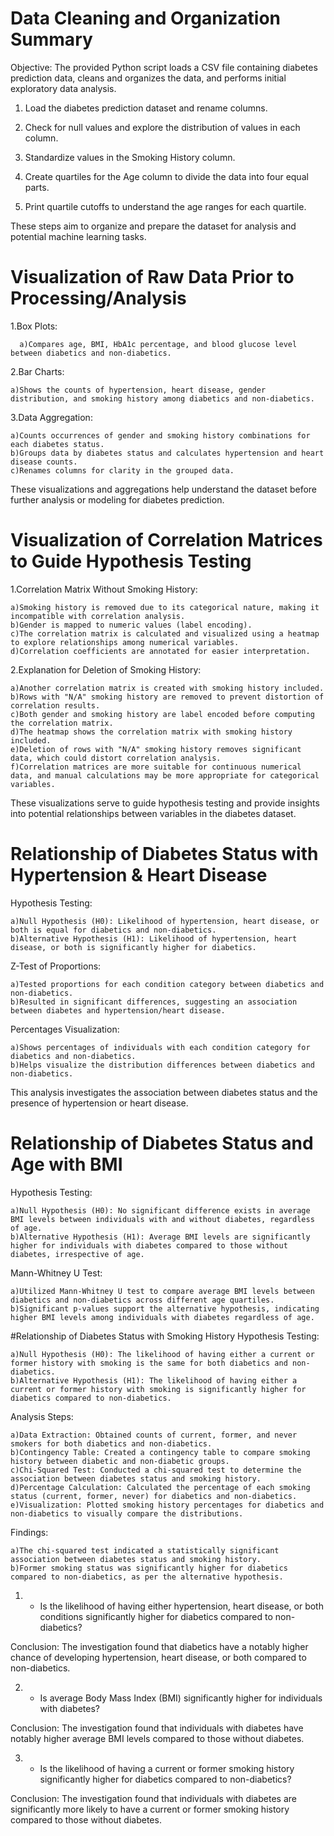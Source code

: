 
# Data Cleaning and Organization Summary
Objective:
The provided Python script loads a CSV file containing diabetes prediction data, cleans and organizes the data, and performs initial exploratory data analysis.

1. Load the diabetes prediction dataset and rename columns.

2. Check for null values and explore the distribution of values in each column.

3. Standardize values in the Smoking History column.

4. Create quartiles for the Age column to divide the data into four equal parts.
   
5. Print quartile cutoffs to understand the age ranges for each quartile.

These steps aim to organize and prepare the dataset for analysis and potential machine learning tasks.

# Visualization of Raw Data Prior to Processing/Analysis

1.Box Plots:

      a)Compares age, BMI, HbA1c percentage, and blood glucose level between diabetics and non-diabetics.
   
2.Bar Charts:

    a)Shows the counts of hypertension, heart disease, gender distribution, and smoking history among diabetics and non-diabetics.

3.Data Aggregation:

    a)Counts occurrences of gender and smoking history combinations for each diabetes status.
    b)Groups data by diabetes status and calculates hypertension and heart disease counts.
    c)Renames columns for clarity in the grouped data.

These visualizations and aggregations help understand the dataset before further analysis or modeling for diabetes prediction.

# Visualization of Correlation Matrices to Guide Hypothesis Testing
1.Correlation Matrix Without Smoking History:

    a)Smoking history is removed due to its categorical nature, making it incompatible with correlation analysis.
    b)Gender is mapped to numeric values (label encoding).
    c)The correlation matrix is calculated and visualized using a heatmap to explore relationships among numerical variables.
    d)Correlation coefficients are annotated for easier interpretation.
       
2.Explanation for Deletion of Smoking History:

    a)Another correlation matrix is created with smoking history included.
    b)Rows with "N/A" smoking history are removed to prevent distortion of correlation results.
    c)Both gender and smoking history are label encoded before computing the correlation matrix.
    d)The heatmap shows the correlation matrix with smoking history included.
    e)Deletion of rows with "N/A" smoking history removes significant data, which could distort correlation analysis.
    f)Correlation matrices are more suitable for continuous numerical data, and manual calculations may be more appropriate for categorical variables.
       
These visualizations serve to guide hypothesis testing and provide insights into potential relationships between variables in the diabetes dataset.

# Relationship of Diabetes Status with Hypertension & Heart Disease
Hypothesis Testing:

    a)Null Hypothesis (H0): Likelihood of hypertension, heart disease, or both is equal for diabetics and non-diabetics.
    b)Alternative Hypothesis (H1): Likelihood of hypertension, heart disease, or both is significantly higher for diabetics.

Z-Test of Proportions:

    a)Tested proportions for each condition category between diabetics and non-diabetics.
    b)Resulted in significant differences, suggesting an association between diabetes and hypertension/heart disease.

Percentages Visualization:

    a)Shows percentages of individuals with each condition category for diabetics and non-diabetics.
    b)Helps visualize the distribution differences between diabetics and non-diabetics.
    
This analysis investigates the association between diabetes status and the presence of hypertension or heart disease.

# Relationship of Diabetes Status and Age with BMI
Hypothesis Testing:

    a)Null Hypothesis (H0): No significant difference exists in average BMI levels between individuals with and without diabetes, regardless of age.
    b)Alternative Hypothesis (H1): Average BMI levels are significantly higher for individuals with diabetes compared to those without diabetes, irrespective of age.

Mann-Whitney U Test:

    a)Utilized Mann-Whitney U test to compare average BMI levels between diabetics and non-diabetics across different age quartiles.
    b)Significant p-values support the alternative hypothesis, indicating higher BMI levels among individuals with diabetes regardless of age.

#Relationship of Diabetes Status with Smoking History
Hypothesis Testing:

    a)Null Hypothesis (H0): The likelihood of having either a current or former history with smoking is the same for both diabetics and non-diabetics.
    b)Alternative Hypothesis (H1): The likelihood of having either a current or former history with smoking is significantly higher for diabetics compared to non-diabetics.

Analysis Steps:

    a)Data Extraction: Obtained counts of current, former, and never smokers for both diabetics and non-diabetics.
    b)Contingency Table: Created a contingency table to compare smoking history between diabetic and non-diabetic groups.
    c)Chi-Squared Test: Conducted a chi-squared test to determine the association between diabetes status and smoking history.
    d)Percentage Calculation: Calculated the percentage of each smoking status (current, former, never) for diabetics and non-diabetics.
    e)Visualization: Plotted smoking history percentages for diabetics and non-diabetics to visually compare the distributions.

Findings:

    a)The chi-squared test indicated a statistically significant association between diabetes status and smoking history.
    b)Former smoking status was significantly higher for diabetics compared to non-diabetics, as per the alternative hypothesis.


1) - Is the likelihood of having either hypertension, heart disease, or both conditions significantly higher for diabetics compared to non-diabetics?

Conclusion: The investigation found that diabetics have a notably higher chance of developing hypertension, heart disease, or both compared to non-diabetics. 

2) - Is average Body Mass Index (BMI) significantly higher for individuals with diabetes?

Conclusion: The investigation found that individuals with diabetes have notably higher average BMI levels compared to those without diabetes. 

3) - Is the likelihood of having a current or former smoking history significantly higher for diabetics compared to non-diabetics?

Conclusion: The investigation found that individuals with diabetes are significantly more likely to have a current or former smoking history compared to those without diabetes.



   






